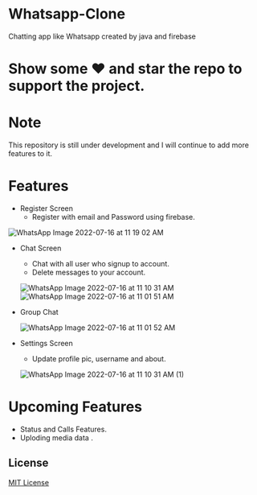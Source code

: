 # Whatsapp-Clone
Chatting app like Whatsapp created by java and firebase

# Show some ❤️ and star the repo to support the project.

# Note
This repository is still under development and I will continue to add more features to it.

# Features

* Register Screen
   * Register with email and Password using firebase.
   
![WhatsApp Image 2022-07-16 at 11 19 02 AM](https://user-images.githubusercontent.com/93083156/179341895-ab0fc083-6e77-4047-99f3-f3c46345caff.jpeg)


* Chat Screen
   * Chat with all user who signup to account.
   * Delete messages to your account.

    ![WhatsApp Image 2022-07-16 at 11 10 31 AM](https://user-images.githubusercontent.com/93083156/179341601-c75debdc-320e-4e1e-b3c0-28e58b3b407f.jpeg)      
    ![WhatsApp Image 2022-07-16 at 11 01 51 AM](https://user-images.githubusercontent.com/93083156/179341783-f006b25d-0c3f-4726-b057-9cf16a2793a1.jpeg)
    
* Group Chat

    ![WhatsApp Image 2022-07-16 at 11 01 52 AM](https://user-images.githubusercontent.com/93083156/179341938-a386c6b4-9a40-4e64-8fe3-afd8ad42f823.jpeg)   
    
* Settings Screen
   * Update profile pic, username and about.
    
   ![WhatsApp Image 2022-07-16 at 11 10 31 AM (1)](https://user-images.githubusercontent.com/93083156/179341982-51beaf15-bb1c-4461-a919-aeb13296c17d.jpeg)     
   
   
# Upcoming Features

* Status and Calls Features.
* Uploding media data .


## License
[MIT License](LICENSE)
